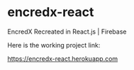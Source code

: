 # encredx-react
EncredX Recreated in React.js | Firebase

Here is the working project link:

https://encredx-react.herokuapp.com
